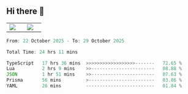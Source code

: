 ## Hi there 👋

<p align="center">
  <table align="center">
  <tr border="none">
  <td width="35%" align="center">
    <img  align="center"  src="http://github-profile-summary-cards.vercel.app/api/cards/stats?username=ricepunk&theme=github_dark" />
  </td>
    
  <td width="65%" align="center">
    <img  align="center"  src="http://github-profile-summary-cards.vercel.app/api/cards/profile-details?username=ricepunk&theme=github_dark" />
  </td>
  </tr>
  </table>
</p>

<!--START_SECTION:waka-->

```typescript
From: 22 October 2025 - To: 29 October 2025

Total Time: 24 hrs 11 mins

TypeScript   17 hrs 36 mins  >>>>>>>>>>>>>>>>>>-------   72.65 %
Lua          2 hrs 9 mins    >>-----------------------   08.88 %
JSON         1 hr 51 mins    >>-----------------------   07.63 %
Prisma       56 mins         >------------------------   03.86 %
YAML         26 mins         -------------------------   01.84 %
```

<!--END_SECTION:waka-->
